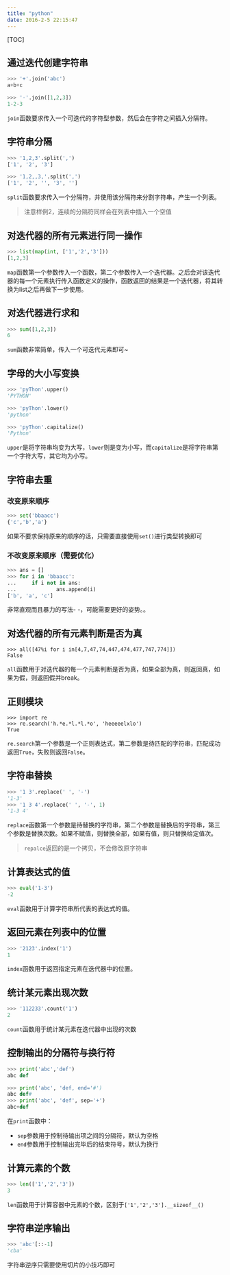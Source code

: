 ```yaml
---
title: "python"
date: 2016-2-5 22:15:47
---
```

[TOC]

## 通过迭代创建字符串

``` python
>>> '+'.join('abc')
a+b+c

>>> '-'.join([1,2,3])
1-2-3
```

`join`函数要求传入一个可迭代的字符型参数，然后会在字符之间插入分隔符。

## 字符串分隔

``` python
>>> '1,2,3'.split(',')
['1', '2', '3']

>>> '1,2,,3,'.split(',')
['1', '2', '', '3', '']
```

`split`函数要求传入一个分隔符，并使用该分隔符来分割字符串，产生一个列表。

> 注意样例2，连续的分隔符同样会在列表中插入一个空值

## 对迭代器的所有元素进行同一操作

``` python
>>> list(map(int, ['1','2','3']))
[1,2,3]
```

`map`函数第一个参数传入一个函数，第二个参数传入一个迭代器。之后会对该迭代器的每一个元素执行传入函数定义的操作，函数返回的结果是一个迭代器，将其转换为list之后再做下一步使用。

## 对迭代器进行求和

``` python
>>> sum([1,2,3])
6
```

`sum`函数非常简单，传入一个可迭代元素即可~

## 字母的大小写变换

``` python
>>> 'pyThon'.upper()
'PYTHON'

>>> 'pyThon'.lower()
'python'

>>> 'pyThon'.capitalize()
'Python'
```

`upper`是将字符串均变为大写，`lower`则是变为小写，而`capitalize`是将字符串第一个字符大写，其它均为小写。


## 字符串去重

### 改变原来顺序

``` python
>>> set('bbaacc')
{'c','b','a'}
```

如果不要求保持原来的顺序的话，只需要直接使用`set()`进行类型转换即可

### 不改变原来顺序（需要优化）

``` python
>>> ans = []
>>> for i in 'bbaacc':
...     if i not in ans:
...             ans.append(i)
['b', 'a', 'c']
```

非常直观而且暴力的写法- -，可能需要更好的姿势。。

## 对迭代器的所有元素判断是否为真

```
>>> all([47%i for i in[4,7,47,74,447,474,477,747,774]])
False
```

`all`函数用于对迭代器的每一个元素判断是否为真，如果全部为真，则返回真，如果为假，则返回假并break。

## 正则模块

```
>>> import re
>>> re.search('h.*e.*l.*l.*o', 'heeeeelxlo')
True
```

`re.search`第一个参数是一个正则表达式，第二参数是待匹配的字符串，匹配成功返回`True`，失败则返回`False`。

## 字符串替换

``` python
>>> '1 3'.replace(' ', '-')
'1-3'
>>> '1 3 4'.replace(' ', '-', 1)
'1-3 4'
```

`replace`函数第一个参数是待替换的字符串，第二个参数是替换后的字符串，第三个参数是替换次数。如果不赋值，则替换全部，如果有值，则只替换给定值次。

> `repalce`返回的是一个拷贝，不会修改原字符串

## 计算表达式的值

``` python
>>> eval('1-3')
-2
```

`eval`函数用于计算字符串所代表的表达式的值。

## 返回元素在列表中的位置

``` python
>>> '2123'.index('1')
1
```

`index`函数用于返回指定元素在迭代器中的位置。

## 统计某元素出现次数

``` python
>>> '112233'.count('1')
2
```

`count`函数用于统计某元素在迭代器中出现的次数

## 控制输出的分隔符与换行符

``` python
>>> print('abc','def')
abc def

>>> print('abc', 'def, end='#')
abc def#
>>> print('abc', 'def', sep='+')
abc+def
```

在`print`函数中：
- `sep`参数用于控制待输出项之间的分隔符，默认为空格
- `end`参数用于控制输出完毕后的结束符号，默认为换行

## 计算元素的个数

```python
>>> len(['1','2','3'])
3
```

`len`函数用于计算容器中元素的个数，区别于`['1','2','3'].__sizeof__()`

## 字符串逆序输出

```python
>>> 'abc'[::-1]
'cba'
```

字符串逆序只需要使用切片的小技巧即可
